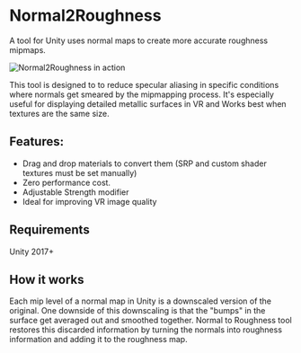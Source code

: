 # Normal2Roughness
A tool for Unity uses normal maps to create more accurate roughness mipmaps.

![Normal2Roughness in action](https://davidball.dev/assets/images/modify-strength.gif)

This tool is designed to to reduce specular aliasing in specific conditions where normals get smeared by the mipmapping process. It's especially useful for displaying detailed metallic surfaces in VR and Works best when textures are the same size.

Features:
---------
- Drag and drop materials to convert them (SRP and custom shader textures must be set manually)
- Zero performance cost.
- Adjustable Strength modifier
- Ideal for improving VR image quality

Requirements
------------
Unity 2017+

How it works
------------
Each mip level of a normal map in Unity is a downscaled version of the original. One downside of this downscaling is that the "bumps" in the surface get averaged out and smoothed together. Normal to Roughness tool restores this discarded information by turning the normals into roughness information and adding it to the roughness map.
